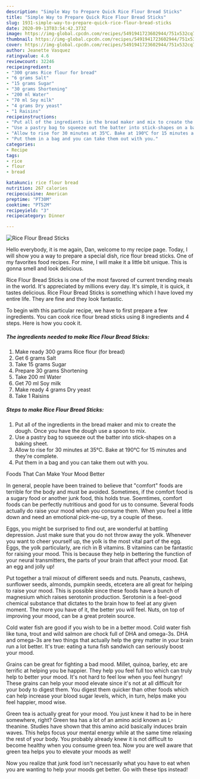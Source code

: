 ```yaml
---
description: "Simple Way to Prepare Quick Rice Flour Bread Sticks"
title: "Simple Way to Prepare Quick Rice Flour Bread Sticks"
slug: 1931-simple-way-to-prepare-quick-rice-flour-bread-sticks
date: 2020-09-13T03:54:42.373Z
image: https://img-global.cpcdn.com/recipes/5491941723602944/751x532cq70/rice-flour-bread-sticks-recipe-main-photo.jpg
thumbnail: https://img-global.cpcdn.com/recipes/5491941723602944/751x532cq70/rice-flour-bread-sticks-recipe-main-photo.jpg
cover: https://img-global.cpcdn.com/recipes/5491941723602944/751x532cq70/rice-flour-bread-sticks-recipe-main-photo.jpg
author: Jeanette Vasquez
ratingvalue: 4.6
reviewcount: 32246
recipeingredient:
- "300 grams Rice flour for bread"
- "6 grams Salt"
- "15 grams Sugar"
- "30 grams Shortening"
- "200 ml Water"
- "70 ml Soy milk"
- "4 grams Dry yeast"
- "1 Raisins"
recipeinstructions:
- "Put all of the ingredients in the bread maker and mix to create the dough. Once you have the dough use a spoon to mix."
- "Use a pastry bag to squeeze out the batter into stick-shapes on a baking sheet."
- "Allow to rise for 30 minutes at 35℃. Bake at 190℃ for 15 minutes and they&#39;re complete."
- "Put them in a bag and you can take them out with you."
categories:
- Recipe
tags:
- rice
- flour
- bread

katakunci: rice flour bread 
nutrition: 267 calories
recipecuisine: American
preptime: "PT30M"
cooktime: "PT52M"
recipeyield: "3"
recipecategory: Dinner

---
```



![Rice Flour Bread Sticks](https://img-global.cpcdn.com/recipes/5491941723602944/751x532cq70/rice-flour-bread-sticks-recipe-main-photo.jpg)

Hello everybody, it is me again, Dan, welcome to my recipe page. Today, I will show you a way to prepare a special dish, rice flour bread sticks. One of my favorites food recipes. For mine, I will make it a little bit unique. This is gonna smell and look delicious.

Rice Flour Bread Sticks is one of the most favored of current trending meals in the world. It's appreciated by millions every day. It's simple, it is quick, it tastes delicious. Rice Flour Bread Sticks is something which I have loved my entire life. They are fine and they look fantastic.




To begin with this particular recipe, we have to first prepare a few ingredients. You can cook rice flour bread sticks using 8 ingredients and 4 steps. Here is how you cook it.

<!--inarticleads1-->

##### The ingredients needed to make Rice Flour Bread Sticks:

1. Make ready 300 grams Rice flour (for bread)
1. Get 6 grams Salt
1. Take 15 grams Sugar
1. Prepare 30 grams Shortening
1. Take 200 ml Water
1. Get 70 ml Soy milk
1. Make ready 4 grams Dry yeast
1. Take 1 Raisins




<!--inarticleads2-->

##### Steps to make Rice Flour Bread Sticks:

1. Put all of the ingredients in the bread maker and mix to create the dough. Once you have the dough use a spoon to mix.
1. Use a pastry bag to squeeze out the batter into stick-shapes on a baking sheet.
1. Allow to rise for 30 minutes at 35℃. Bake at 190℃ for 15 minutes and they&#39;re complete.
1. Put them in a bag and you can take them out with you.




Foods That Can Make Your Mood Better


In general, people have been trained to believe that "comfort" foods are terrible for the body and must be avoided. Sometimes, if the comfort food is a sugary food or another junk food, this holds true. Soemtimes, comfort foods can be perfectly nutritious and good for us to consume. Several foods actually do raise your mood when you consume them. When you feel a little down and need an emotional pick-me-up, try a couple of these.

Eggs, you might be surprised to find out, are wonderful at battling depression. Just make sure that you do not throw away the yolk. Whenever you want to cheer yourself up, the yolk is the most vital part of the egg. Eggs, the yolk particularly, are rich in B vitamins. B vitamins can be fantastic for raising your mood. This is because they help in bettering the function of your neural transmitters, the parts of your brain that affect your mood. Eat an egg and jolly up!

Put together a trail mixout of different seeds and nuts. Peanuts, cashews, sunflower seeds, almonds, pumpkin seeds, etcetera are all great for helping to raise your mood. This is possible since these foods have a bunch of magnesium which raises serotonin production. Serotonin is a feel-good chemical substance that dictates to the brain how to feel at any given moment. The more you have of it, the better you will feel. Nuts, on top of improving your mood, can be a great protein source.

Cold water fish are good if you wish to be in a better mood. Cold water fish like tuna, trout and wild salmon are chock full of DHA and omega-3s. DHA and omega-3s are two things that actually help the grey matter in your brain run a lot better. It's true: eating a tuna fish sandwich can seriously boost your mood. 

Grains can be great for fighting a bad mood. Millet, quinoa, barley, etc are terrific at helping you be happier. They help you feel full too which can truly help to better your mood. It's not hard to feel low when you feel hungry! These grains can help your mood elevate since it's not at all difficult for your body to digest them. You digest them quicker than other foods which can help increase your blood sugar levels, which, in turn, helps make you feel happier, mood wise.

Green tea is actually great for your mood. You just knew it had to be in here somewhere, right? Green tea has a lot of an amino acid known as L-theanine. Studies have shown that this amino acid basically induces brain waves. This helps focus your mental energy while at the same time relaxing the rest of your body. You probably already knew it is not difficult to become healthy when you consume green tea. Now you are well aware that green tea helps you to elevate your moods as well!

Now you realize that junk food isn't necessarily what you have to eat when you are wanting to help your moods get better. Go  with  these tips  instead!

